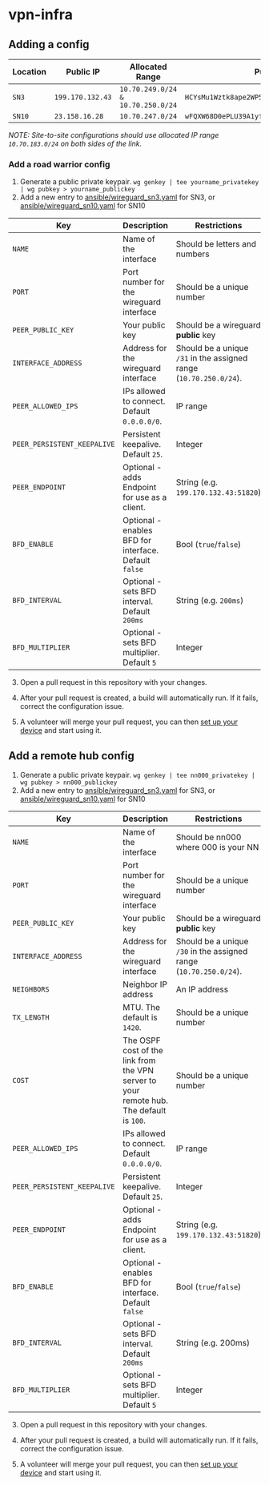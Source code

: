 # vpn-infra

## Adding a config

| Location  | Public IP | Allocated Range | Public Key |
| ------------- | ------------- | ------------- | ------------- |
| `SN3` | `199.170.132.43` | `10.70.249.0/24 & 10.70.250.0/24` | `HCYsMu1Wztk8ape2WP5HYiFZnNpn07guRNvKZw/e0mk=` |
| `SN10` | `23.158.16.28` | `10.70.247.0/24` | `wFQXW68D0ePLU39A1yfuIRH7oyH3ZIfb424OczjI7Ak=` |

_NOTE: Site-to-site configurations should use allocated IP range `10.70.183.0/24` on both sides of the link._

### Add a road warrior config

1. Generate a public private keypair. `wg genkey | tee yourname_privatekey | wg pubkey > yourname_publickey`
2. Add a new entry to [ansible/wireguard_sn3.yaml](./ansible/wireguard_sn3.yaml) for SN3, or [ansible/wireguard_sn10.yaml](./ansible/wireguard_sn10.yaml) for SN10

| Key  | Description | Restrictions |
| ------------- | ------------- | ------------- |
| `NAME`  | Name of the interface  | Should be letters and numbers |
| `PORT`  | Port number for the wireguard interface | Should be a unique number |
| `PEER_PUBLIC_KEY` | Your public key | Should be a wireguard **public** key  |
| `INTERFACE_ADDRESS` | Address for the wireguard interface | Should be a unique `/31` in the assigned range (`10.70.250.0/24`). |
| `PEER_ALLOWED_IPS` | IPs allowed to connect. Default `0.0.0.0/0`. | IP range |
| `PEER_PERSISTENT_KEEPALIVE` | Persistent keepalive. Default `25`. | Integer |
| `PEER_ENDPOINT` | Optional - adds Endpoint for use as a client. | String (e.g. `199.170.132.43:51820`) |
| `BFD_ENABLE` | Optional - enables BFD for interface. Default `false` | Bool (`true`/`false`) |
| `BFD_INTERVAL` | Optional - sets BFD interval. Default `200ms` | String (e.g. `200ms`) |
| `BFD_MULTIPLIER` | Optional - sets BFD multiplier. Default `5` | Integer |

3. Open a pull request in this repository with your changes.

4. After your pull request is created, a build will automatically run. If it fails, correct the configuration issue.

5. A volunteer will merge your pull request, you can then [set up your device](https://wiki.nycmesh.net/books/5-networking/page/wireguard-vpn-setup-guide) and start using it.

## Add a remote hub config

1. Generate a public private keypair. `wg genkey | tee nn000_privatekey | wg pubkey > nn000_publickey`
2. Add a new entry to [ansible/wireguard_sn3.yaml](./ansible/wireguard_sn3.yaml) for SN3, or [ansible/wireguard_sn10.yaml](./ansible/wireguard_sn10.yaml) for SN10

| Key  | Description | Restrictions |
| ------------- | ------------- | ------------- |
| `NAME`  | Name of the interface  | Should be nn000 where 000 is your NN |
| `PORT`  | Port number for the wireguard interface | Should be a unique number |
| `PEER_PUBLIC_KEY` | Your public key | Should be a wireguard **public** key  |
| `INTERFACE_ADDRESS` | Address for the wireguard interface | Should be a unique `/30` in the assigned range (`10.70.250.0/24`). |
| `NEIGHBORS` | Neighbor IP address  | An IP address |
| `TX_LENGTH` | MTU. The default is `1420`.  | Should be a unique number |
| `COST` | The OSPF cost of the link from the VPN server to your remote hub. The default is `100`.  | Should be a unique number |
| `PEER_ALLOWED_IPS` | IPs allowed to connect. Default `0.0.0.0/0`. | IP range |
| `PEER_PERSISTENT_KEEPALIVE` | Persistent keepalive. Default `25`. | Integer |
| `PEER_ENDPOINT` | Optional - adds Endpoint for use as a client. | String (e.g. `199.170.132.43:51820`) |
| `BFD_ENABLE` | Optional - enables BFD for interface. Default `false` | Bool (`true`/`false`) |
| `BFD_INTERVAL` | Optional - sets BFD interval. Default `200ms` | String (e.g. 200ms) |
| `BFD_MULTIPLIER` | Optional - sets BFD multiplier. Default `5` | Integer |

3. Open a pull request in this repository with your changes.

4. After your pull request is created, a build will automatically run. If it fails, correct the configuration issue.

5. A volunteer will merge your pull request, you can then [set up your device](https://wiki.nycmesh.net/books/5-networking/page/wireguard-vpn-setup-guide) and start using it.
